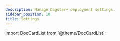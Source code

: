 ```yaml
---
description: Manage Dagster+ deployment settings.
sidebar_position: 10
title: Settings
---
```


import DocCardList from '@theme/DocCardList';

<DocCardList />
